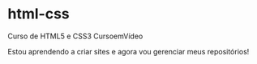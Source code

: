 # html-css
 Curso de HTML5 e CSS3 CursoemVídeo

 Estou aprendendo a criar sites e agora vou gerenciar meus repositórios!
